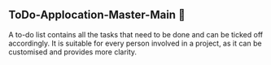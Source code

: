 ## ToDo-Applocation-Master-Main 📰

A to-do list contains all the tasks that need to be done and can be ticked off accordingly. It is suitable for every person involved in a project, as it can be 
customised and provides more clarity.
